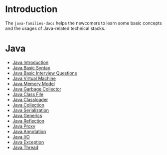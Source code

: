 # Introduction
The `java-families-docs` helps the newcomers 
to learn some basic concepts 
and the usages of Java-related technical stacks.

# Java
- [Java Introduction](/java/java-introduction.md)
- [Java Basic Syntax](/java/java-basic-syntax.md)
- [Java Basic Interview Questions](/java/java-basic-interview-questions.md)
- [Java Virtual Machine](/java/java-virtual-machine.md)
- [Java Memory Model](/java/java-memory-model.md)
- [Java Garbage Collector](/java/java-garbage-collector.md)
- [Java Class File](/java/java-class-file.md)
- [Java Classloader](/java/java-classloader.md)
- [Java Collection](/java/java-collection.md)
- [Java Serialization](/java/java-serialization.md)
- [Java Generics](/java/java-generics.md)
- [Java Reflection](/java/java-reflection.md)
- [Java Proxy](/java/java-proxy.md)
- [Java Annotation](java/java-annotation.md)
- [Java I/O](java/java-io.md)
- [Java Exception](/java/java-exception.md)
- [Java Thread](/java/java-thread.md)